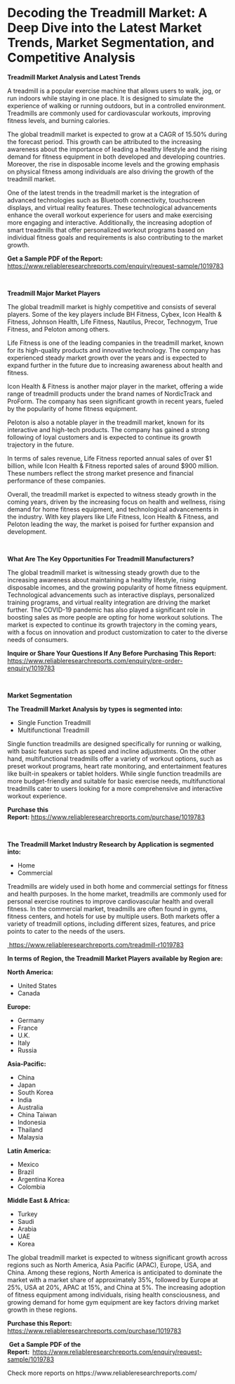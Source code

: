 <p><h1>Decoding the Treadmill Market: A Deep Dive into the Latest Market Trends, Market Segmentation, and Competitive Analysis</h1></p><p><strong>Treadmill Market Analysis and Latest Trends</strong></p>
<p><p>A treadmill is a popular exercise machine that allows users to walk, jog, or run indoors while staying in one place. It is designed to simulate the experience of walking or running outdoors, but in a controlled environment. Treadmills are commonly used for cardiovascular workouts, improving fitness levels, and burning calories.</p><p>The global treadmill market is expected to grow at a CAGR of 15.50% during the forecast period. This growth can be attributed to the increasing awareness about the importance of leading a healthy lifestyle and the rising demand for fitness equipment in both developed and developing countries. Moreover, the rise in disposable income levels and the growing emphasis on physical fitness among individuals are also driving the growth of the treadmill market.</p><p>One of the latest trends in the treadmill market is the integration of advanced technologies such as Bluetooth connectivity, touchscreen displays, and virtual reality features. These technological advancements enhance the overall workout experience for users and make exercising more engaging and interactive. Additionally, the increasing adoption of smart treadmills that offer personalized workout programs based on individual fitness goals and requirements is also contributing to the market growth.</p></p>
<p><strong>Get a Sample PDF of the Report:&nbsp;</strong> <a href="https://www.reliableresearchreports.com/enquiry/request-sample/1019783">https://www.reliableresearchreports.com/enquiry/request-sample/1019783</a></p>
<p>&nbsp;</p>
<p><strong>Treadmill Major Market Players</strong></p>
<p><p>The global treadmill market is highly competitive and consists of several players. Some of the key players include BH Fitness, Cybex, Icon Health & Fitness, Johnson Health, Life Fitness, Nautilus, Precor, Technogym, True Fitness, and Peloton among others.</p><p>Life Fitness is one of the leading companies in the treadmill market, known for its high-quality products and innovative technology. The company has experienced steady market growth over the years and is expected to expand further in the future due to increasing awareness about health and fitness.</p><p>Icon Health & Fitness is another major player in the market, offering a wide range of treadmill products under the brand names of NordicTrack and ProForm. The company has seen significant growth in recent years, fueled by the popularity of home fitness equipment.</p><p>Peloton is also a notable player in the treadmill market, known for its interactive and high-tech products. The company has gained a strong following of loyal customers and is expected to continue its growth trajectory in the future.</p><p>In terms of sales revenue, Life Fitness reported annual sales of over $1 billion, while Icon Health & Fitness reported sales of around $900 million. These numbers reflect the strong market presence and financial performance of these companies.</p><p>Overall, the treadmill market is expected to witness steady growth in the coming years, driven by the increasing focus on health and wellness, rising demand for home fitness equipment, and technological advancements in the industry. With key players like Life Fitness, Icon Health & Fitness, and Peloton leading the way, the market is poised for further expansion and development.</p></p>
<p>&nbsp;</p>
<p><strong>What Are The Key Opportunities For Treadmill Manufacturers?</strong></p>
<p><p>The global treadmill market is witnessing steady growth due to the increasing awareness about maintaining a healthy lifestyle, rising disposable incomes, and the growing popularity of home fitness equipment. Technological advancements such as interactive displays, personalized training programs, and virtual reality integration are driving the market further. The COVID-19 pandemic has also played a significant role in boosting sales as more people are opting for home workout solutions. The market is expected to continue its growth trajectory in the coming years, with a focus on innovation and product customization to cater to the diverse needs of consumers.</p></p>
<p><strong>Inquire or Share Your Questions If Any Before Purchasing This Report:</strong> <a href="https://www.reliableresearchreports.com/enquiry/pre-order-enquiry/1019783">https://www.reliableresearchreports.com/enquiry/pre-order-enquiry/1019783</a></p>
<p>&nbsp;</p>
<p><strong>Market Segmentation</strong></p>
<p><strong>The Treadmill Market Analysis by types is segmented into:</strong></p>
<p><ul><li>Single Function Treadmill</li><li>Multifunctional Treadmill</li></ul></p>
<p><p>Single function treadmills are designed specifically for running or walking, with basic features such as speed and incline adjustments. On the other hand, multifunctional treadmills offer a variety of workout options, such as preset workout programs, heart rate monitoring, and entertainment features like built-in speakers or tablet holders. While single function treadmills are more budget-friendly and suitable for basic exercise needs, multifunctional treadmills cater to users looking for a more comprehensive and interactive workout experience.</p></p>
<p><strong>Purchase this Report:&nbsp;</strong><a href="https://www.reliableresearchreports.com/purchase/1019783">https://www.reliableresearchreports.com/purchase/1019783</a></p>
<p>&nbsp;</p>
<p><strong>The Treadmill Market Industry Research by Application is segmented into:</strong></p>
<p><ul><li>Home</li><li>Commercial</li></ul></p>
<p><p>Treadmills are widely used in both home and commercial settings for fitness and health purposes. In the home market, treadmills are commonly used for personal exercise routines to improve cardiovascular health and overall fitness. In the commercial market, treadmills are often found in gyms, fitness centers, and hotels for use by multiple users. Both markets offer a variety of treadmill options, including different sizes, features, and price points to cater to the needs of the users.</p></p>
<p><a href="https://www.reliableresearchreports.com/treadmill-r1019783">&nbsp;https://www.reliableresearchreports.com/treadmill-r1019783</a></p>
<p><strong>In terms of Region, the Treadmill Market Players available by Region are:</strong></p>
<p>
    <p> <strong> North America: </strong>
        <ul>
            <li>United States</li>
            <li>Canada</li>
        </ul>
        </p> 
    <p> <strong> Europe: </strong>
        <ul>
            <li>Germany</li>
            <li>France</li>
            <li>U.K.</li>
            <li>Italy</li>
            <li>Russia</li>
        </ul>
        </p> 
    <p> <strong> Asia-Pacific: </strong>
        <ul>
            <li>China</li>
            <li>Japan</li>
            <li>South Korea</li>
            <li>India</li>
            <li>Australia</li>
            <li>China Taiwan</li>
            <li>Indonesia</li>
            <li>Thailand</li>
            <li>Malaysia</li>
        </ul>
        </p> 
    <p> <strong> Latin America: </strong>
        <ul>
            <li>Mexico</li>
            <li>Brazil</li>
            <li>Argentina Korea</li>
            <li>Colombia</li>
        </ul>
        </p> 
    <p> <strong> Middle East & Africa: </strong>
        <ul>
            <li>Turkey</li>
            <li>Saudi</li>
            <li>Arabia</li>
            <li>UAE</li>
            <li>Korea</li>
        </ul>
    </p>
    </p>
<p><p>The global treadmill market is expected to witness significant growth across regions such as North America, Asia Pacific (APAC), Europe, USA, and China. Among these regions, North America is anticipated to dominate the market with a market share of approximately 35%, followed by Europe at 25%, USA at 20%, APAC at 15%, and China at 5%. The increasing adoption of fitness equipment among individuals, rising health consciousness, and growing demand for home gym equipment are key factors driving market growth in these regions.</p></p>
<p><strong>Purchase this Report: </strong><a href="https://www.reliableresearchreports.com/purchase/1019783">https://www.reliableresearchreports.com/purchase/1019783</a></p>
<p>&nbsp;<strong>Get a Sample PDF of the Report:&nbsp;&nbsp;</strong><a href="https://www.reliableresearchreports.com/enquiry/request-sample/1019783">https://www.reliableresearchreports.com/enquiry/request-sample/1019783</a></p>
<p><strong></strong></p>
<p>Check more reports on https://www.reliableresearchreports.com/</p>